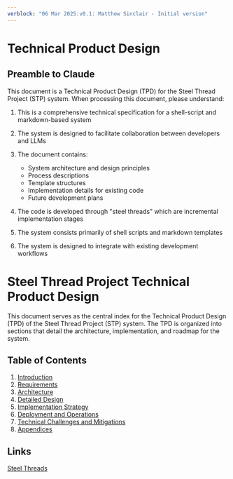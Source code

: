 ```yaml
---
verblock: "06 Mar 2025:v0.1: Matthew Sinclair - Initial version"
---
```

# Technical Product Design

## Preamble to Claude

This document is a Technical Product Design (TPD) for the Steel Thread Project (STP) system. When processing this document, please understand:

1. This is a comprehensive technical specification for a shell-script and markdown-based system
2. The system is designed to facilitate collaboration between developers and LLMs
3. The document contains:
   - System architecture and design principles
   - Process descriptions
   - Template structures
   - Implementation details for existing code
   - Future development plans

4. The code is developed through "steel threads" which are incremental implementation stages
5. The system consists primarily of shell scripts and markdown templates
6. The system is designed to integrate with existing development workflows

# Steel Thread Project Technical Product Design

This document serves as the central index for the Technical Product Design (TPD) of the Steel Thread Project (STP) system. The TPD is organized into sections that detail the architecture, implementation, and roadmap for the system.

## Table of Contents

1. [Introduction](./1_introduction.md)
2. [Requirements](./2_requirements.md)
3. [Architecture](./3_architecture.md)
4. [Detailed Design](./4_detailed_design.md)
5. [Implementation Strategy](./5_implementation_strategy.md)
6. [Deployment and Operations](./6_deployment_and_operations.md)
7. [Technical Challenges and Mitigations](./7_technical_challenges_and_mitigations.md)
8. [Appendices](./8_appendices.md)

## Links

[Steel Threads](../../prj/st/steel_threads.md)
